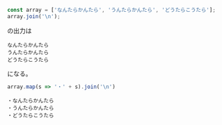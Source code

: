 ```js
const array = ['なんたらかんたら', 'うんたらかんたら', 'どうたらこうたら'];
array.join('\n');
```
の出力は

```
なんたらかんたら
うんたらかんたら
どうたらこうたら
```

になる。

```js
array.map(s => '・' + s).join('\n')
```

```
・なんたらかんたら
・うんたらかんたら
・どうたらこうたら
```
